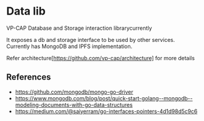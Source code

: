 # Data lib

VP-CAP Database and Storage interaction librarycurrently

It exposes a db and storage interface to be used by other services. Currently has MongoDB and IPFS implementation.

Refer architecture[https://github.com/vp-cap/architecture] for more details

## References
- https://github.com/mongodb/mongo-go-driver
- https://www.mongodb.com/blog/post/quick-start-golang--mongodb--modeling-documents-with-go-data-structures
- https://medium.com/@saiyerram/go-interfaces-pointers-4d1d98d5c9c6